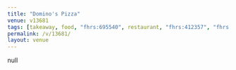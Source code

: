 ```yaml
---
title: "Domino's Pizza"
venue: v13681
tags: [takeaway, food, "fhrs:695540", restaurant, "fhrs:412357", "fhrs:412049", "fhrs:412127", "fhrs:294311", "fhrs:695236", "fhrs:694806", "fhrs:694816", "fhrs:958673"]
permalink: /v/13681/
layout: venue
---
```

null